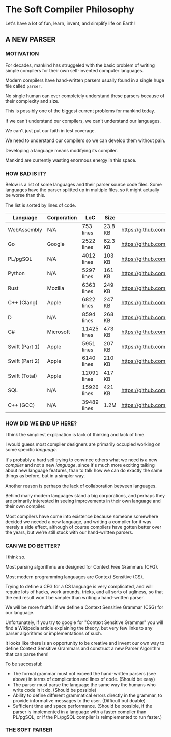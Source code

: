 # The Soft Compiler Philosophy

Let's have a lot of fun, learn, invent, and simplify life on Earth!

## A NEW PARSER

### MOTIVATION

For decades, mankind has struggeled with the basic problem of writing
simple compilers for their own self-invented computer languages.

Modern compilers have hand-written parsers usually found in a single huge file called `parser`.

No single human can ever completely understand these parsers because of
their complexity and size.

This is possibly one of the biggest current problems for mankind today.

If we can't understand our compilers, we can't understand our languages.

We can't just put our faith in test coverage.

We need to understand our compilers so we can develop them without pain.

Developing a language means modifying its compiler.

Mankind are currently wasting enormous energy in this space.

### HOW BAD IS IT?

Below is a list of some languages and their parser source code files.
Some languages have the parser splitted up in multiple files,
so it might actually be worse than this.

The list is sorted by lines of code.

Language | Corporation | LoC | Size | Parser
-------- | ----------- | --- | ---- | ------
WebAssembly | N/A | 753 lines | 23.8 KB | https://github.com/WebAssembly/spec/blob/master/interpreter/text/parser.mly
Go | Google | 2522 lines | 62.3 KB | https://github.com/golang/go/blob/master/src/go/parser/parser.go
PL/pgSQL | N/A | 4012 lines | 103 KB | https://github.com/postgres/postgres/blob/master/src/pl/plpgsql/src/pl_gram.y
Python | N/A | 5297 lines | 161 KB | https://github.com/python/cpython/blob/master/Python/ast.c
Rust | Mozilla | 6363 lines | 249 KB | https://github.com/rust-lang/rust/blob/master/src/libsyntax/parse/parser.rs
C++ (Clang) | Apple | 6822 lines  | 247 KB | https://github.com/llvm-mirror/clang/blob/master/lib/Parse/ParseDecl.cpp
D | N/A | 8594 lines | 268 KB | https://github.com/dlang/dmd/blob/master/src/ddmd/parse.d
C# | Microsoft | 11425 lines | 473 KB | https://github.com/dotnet/roslyn/blob/master/src/Compilers/CSharp/Portable/Parser/LanguageParser.cs
Swift (Part 1) | Apple | 5951 lines | 207 KB | https://github.com/apple/swift/blob/master/lib/ParseSIL/ParseSIL.cpp
Swift (Part 2) | Apple | 6140 lines | 210 KB | https://github.com/apple/swift/blob/master/lib/Parse/ParseDecl.cpp
Swift (Total) | Apple | 12091 lines | 417 KB
SQL | N/A | 15926 lines | 421 KB | https://github.com/postgres/postgres/blob/master/src/backend/parser/gram.y
C++ (GCC) | N/A | 39489 lines | 1.2M | https://github.com/gcc-mirror/gcc/blob/master/gcc/cp/parser.c

### HOW DID WE END UP HERE?

I think the simpliest explanation is lack of thinking and lack of time.

I would guess most compiler designers are primarily occupied working on some specific *language*.

It's probably a hard sell trying to convince others what we need is a new *compiler* and not a new *language*,
since it's much more exciting talking about new language features,
than to talk how we can do exactly the same things as before,
but in a simpler way.

Another reason is perhaps the lack of collaboration between languages.

Behind many modern languages stand a big corporations,
and perhaps they are primarily interested in seeing improvements in their
own language and their own compiler.

Most compilers have come into existence because someone somewhere decided we
needed a new language, and writing a compiler for it was merely a side effect,
although of course compilers have gotten better over the years,
but we're still stuck with our hand-written parsers.

### CAN WE DO BETTER?

I think so.

Most parsing algorithms are designed for Context Free Grammars (CFG).

Most modern programming languages are Context Sensitive (CS).

Trying to define a CFG for a CS language is very complicated,
and will require lots of hacks, work arounds, tricks, and
all sorts of ugliness, so that the end result won't be simpler
than writing a hand-written parser.

We will be more fruitful if we define a Context Sensitive Grammar (CSG)
for our language.

Unfortunately, if you try to google for "Context Sensitive Grammar"
you will find a Wikipedia article explaining the theory,
but very few links to any parser algorithms or implementations of such.

It looks like there is an opportunity to be creative and invent our
own way to define Context Sensitive Grammars and construct a new
Parser Algorithm that can parse them!

To be successful:

* The formal grammar must not exceed the hand-written parsers (see above) in terms of complication and lines of code. (Should be easy)
* The parser must parse the language the same way the humans who write code in it do. (Should be possible)
* Ability to define different grammatical errors directly in the grammar, to provide informative messages to the user. (Difficult but doable)
* Sufficient time and space performance. (Should be possible, if the parser is implemented in a language with a faster compiler than PL/pgSQL, or if the PL/pgSQL compiler is reimplemented to run faster.)

### THE SOFT PARSER

